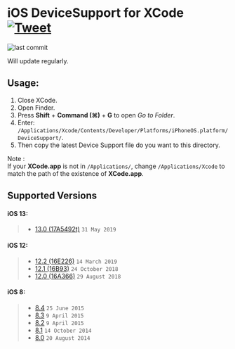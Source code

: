 # iOS DeviceSupport for XCode [![Tweet](https://img.shields.io/twitter/url/http/shields.io.svg?style=social)](https://twitter.com/intent/tweet?text=Check%20out%20XCode-iOS-DeviceSupport%20on%20GitHub&url=https://github.com/isatria/XCode-iOS-DeviceSupport)

![last commit](https://img.shields.io/github/last-commit/isatria/XCode-iOS-DeviceSupport.svg)


Will update regularly.

## Usage: ##
1. Close XCode.
2. Open Finder.
3. Press **Shift** + **Command (⌘)** + **G** to open *Go to Folder*.
4. Enter: `/Applications/Xcode/Contents/Developer/Platforms/iPhoneOS.platform/DeviceSupport/`.
5. Then copy the latest Device Support file do you want to this directory.

Note :  
If your **XCode.app** is not in `/Applications/`, change `/Applications/Xcode` to match the path of the existence of **XCode.app**.

## Supported Versions ##
#### iOS 13: ####
> * [13.0 (17A5492t)](https://github.com/isatria/XCode-iOS-DeviceSupport/raw/master/src/13.0.zip) `31 May 2019`

#### iOS 12: ####
> * [12.2 (16E226)](https://github.com/isatria/XCode-iOS-DeviceSupport/raw/master/src/12.2%20(16E226).zip) `14 March 2019`
> * [12.1 (16B93)](https://github.com/isatria/XCode-iOS-DeviceSupport/raw/master/src/12.1.zip) `24 October 2018`
> * [12.0 (16A366)](https://github.com/isatria/XCode-iOS-DeviceSupport/raw/master/src/12.0.zip) `29 August 2018`

#### iOS 8: ####
> * [8.4](https://github.com/isatria/XCode-iOS-DeviceSupport/raw/master/src/8.4.zip) `25 June 2015`
> * [8.3](https://github.com/isatria/XCode-iOS-DeviceSupport/raw/master/src/8.3.zip) `9 April 2015`
> * [8.2](https://github.com/isatria/XCode-iOS-DeviceSupport/raw/master/src/8.2.zip) `9 April 2015`
> * [8.1](https://github.com/isatria/XCode-iOS-DeviceSupport/raw/master/src/8.1.zip) `14 October 2014`
> * [8.0](https://github.com/isatria/XCode-iOS-DeviceSupport/raw/master/src/8.0.zip) `20 August 2014`
